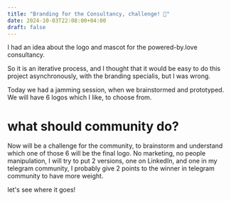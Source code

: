 ```yaml
---
title: "Branding for the Consultancy, challenge! 🏤"
date: 2024-10-03T22:08:00+04:00
draft: false
---
```

I  had an idea about the logo and mascot for the powered-by.love consultancy.

So it is an iterative process, and I thought that it would be easy to do this project asynchronously, with the branding specialis, but I was wrong.

Today we had a jamming session, when we brainstormed and prototyped. We will have 6 logos which I like, to choose from.

# what should community do?

Now will be a challenge for the community, to brainstorm and understand which one of those 6 will be the final logo. No marketing, no people manipulation, I will try to put 2 versions, one on LinkedIn, and one in my telegram community, I probably give 2 points to the winner in telegram community to have more weight.


let's see where it goes!